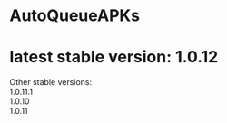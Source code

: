 # AutoQueueAPKs <br>
<h1>latest stable version: 1.0.12</h1>
Other stable versions: <br>
1.0.11.1 <br>
1.0.10 <br>
1.0.11

